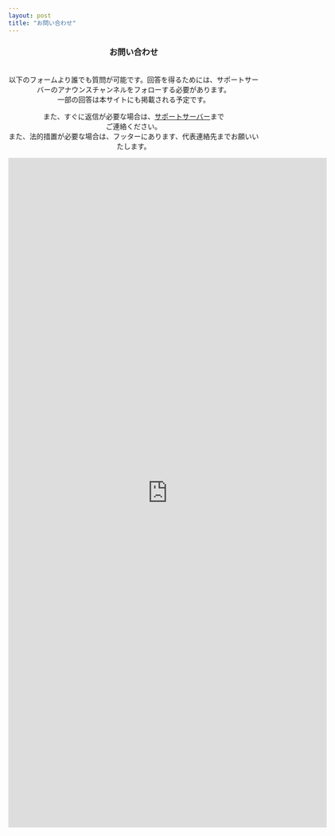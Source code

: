 ```yaml
---
layout: post
title: "お問い合わせ"
---
```

<center>
<h3 class="main-title">お問い合わせ</h3>
<br>
以下のフォームより誰でも質問が可能です。回答を得るためには、サポートサーバーのアナウンスチャンネルをフォローする必要があります。<br>
一部の回答は本サイトにも掲載される予定です。<br>

また、すぐに返信が必要な場合は、<a href="https://discord.gg/UVMnARV" class="a-orange">サポートサーバー</a>まで<br class="java">ご連絡ください。<br>また、法的措置が必要な場合は、フッターにあります、代表連絡先までお願いいたします。
<br>
<iframe src="https://docs.google.com/forms/d/e/1FAIpQLSeHCj_BFLpoX49fHiBcmebMWNyRwyUQ-0I18HYyiSqevMYBEg/viewform?embedded=true" width="640" height="1347" frameborder="0" marginheight="0" marginwidth="0">読み込んでいます…</iframe>
